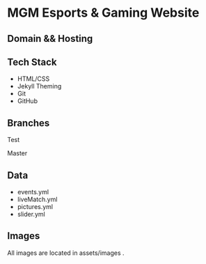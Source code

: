 # MGM Esports & Gaming Website
## Domain && Hosting

## Tech Stack
- HTML/CSS
- Jekyll Theming
- Git
- GitHub

## Branches
Test

Master

## Data 
- events.yml
- liveMatch.yml
- pictures.yml
- slider.yml

## Images
All images are located in assets/images .
